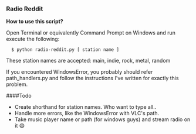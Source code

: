 ### Radio Reddit

  __How to use this script?__ 

  Open Terminal or equivalently Command Prompt on Windows and run execute the following:

  ```
    $ python radio-reddit.py [ station name ]
  ```

  These station names are accepted: main, indie, rock, metal, random

  If you encountered WindowsError, you probably should refer path_handlers.py and follow the instructions I've written for exactly this problem.

####Todo

 * Create shorthand for station names. Who want to type all..
 * Handle more errors, like the WindowsError with VLC's path. 
 * Take music player name or path (for windows guys) and stream radio on it :smile: